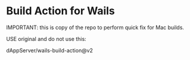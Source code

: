 # Build Action for Wails

IMPORTANT: this is copy of the repo to perform quick fix for Mac builds.

USE original and do not use this:

dAppServer/wails-build-action@v2

